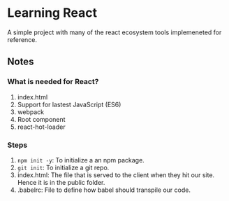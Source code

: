 # Learning React

A simple project with many of the react ecosystem tools implemeneted for reference.

## Notes

### What is needed for React?

1. index.html
2. Support for lastest JavaScript (ES6)
3. webpack
4. Root component
5. react-hot-loader

### Steps

1. `npm init -y`: To initialize a an npm package.
2. `git init`: To initialize a git repo.
3. index.html: The file that is served to the client when they hit our site. Hence it is in the public folder.
4. .babelrc: File to define how babel should transpile our code.
